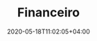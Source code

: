 ---
title: "Financeiro"
date: 2020-05-18T11:02:05+04:00
icon: "ti-money"
description: "Tire suas dúvidas sobre despesas, receitas, baixas, entre outros"
type : "docs"
---